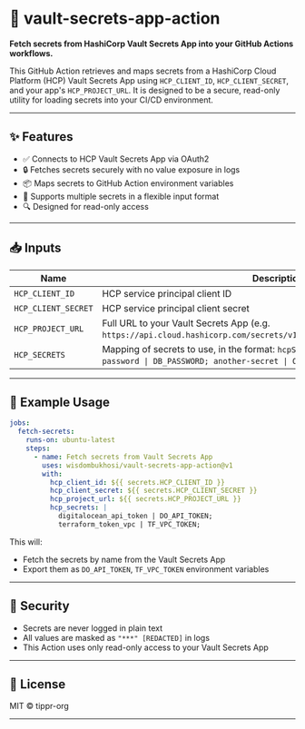 # 🔐 vault-secrets-app-action

**Fetch secrets from HashiCorp Vault Secrets App into your GitHub Actions workflows.**

This GitHub Action retrieves and maps secrets from a HashiCorp Cloud Platform (HCP) Vault Secrets App using `HCP_CLIENT_ID`, `HCP_CLIENT_SECRET`, and your app's `HCP_PROJECT_URL`. It is designed to be a secure, read-only utility for loading secrets into your CI/CD environment.

---

## ✨ Features

- ✅ Connects to HCP Vault Secrets App via OAuth2
- 🔒 Fetches secrets securely with no value exposure in logs
- 📦 Maps secrets to GitHub Action environment variables
- 🔁 Supports multiple secrets in a flexible input format
- 🔍 Designed for read-only access

---

## 📥 Inputs

| Name                | Description                                                                                                                                     | Required |
|---------------------|-------------------------------------------------------------------------------------------------------------------------------------------------|----------|
| `HCP_CLIENT_ID`     | HCP service principal client ID                                                                                                                 | ✅ Yes   |
| `HCP_CLIENT_SECRET` | HCP service principal client secret                                                                                                             | ✅ Yes   |
| `HCP_PROJECT_URL`       | Full URL to your Vault Secrets App (e.g. `https://api.cloud.hashicorp.com/secrets/v1beta1/projects/PROJECT_ID/secrets`)                         | ✅ Yes   |
| `HCP_SECRETS`           | Mapping of secrets to use, in the format: `hcpSecretName \| ENV_VAR;` (e.g. `my-db-password \| DB_PASSWORD; another-secret \| OTHER_ENV;`)      | ✅ Yes   |

---

## 🧪 Example Usage

```yaml
jobs:
  fetch-secrets:
    runs-on: ubuntu-latest
    steps:
      - name: Fetch secrets from Vault Secrets App
        uses: wisdombukhosi/vault-secrets-app-action@v1
        with:
          hcp_client_id: ${{ secrets.HCP_CLIENT_ID }}
          hcp_client_secret: ${{ secrets.HCP_CLIENT_SECRET }}
          hcp_project_url: ${{ secrets.HCP_PROJECT_URL }}
          hcp_secrets: |
            digitalocean_api_token | DO_API_TOKEN;
            terraform_token_vpc | TF_VPC_TOKEN;
````

This will:

* Fetch the secrets by name from the Vault Secrets App
* Export them as `DO_API_TOKEN`, `TF_VPC_TOKEN` environment variables

---

## 🔐 Security

* Secrets are never logged in plain text
* All values are masked as `"***" [REDACTED]` in logs
* This Action uses only read-only access to your Vault Secrets App

---

## 🪪 License

MIT © tippr-org

---
